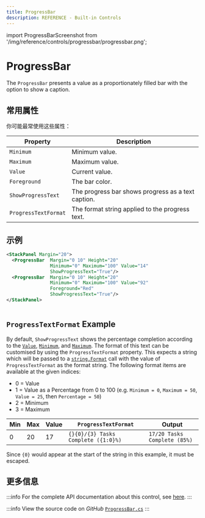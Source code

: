 ```yaml
---
title: ProgressBar
description: REFERENCE - Built-in Controls
---
```


import ProgressBarScreenshot from '/img/reference/controls/progressbar/progressbar.png';

# ProgressBar

The `ProgressBar` presents a value as a proportionately filled bar with the option to show a caption.

## 常用属性

你可能最常使用这些属性：

| Property             | Description                                        |
|----------------------|----------------------------------------------------|
| `Minimum`            | Minimum value.                                     |
| `Maximum`            | Maximum value.                                     |
| `Value`              | Current value.                                     |
| `Foreground`         | The bar color.                                     |
| `ShowProgressText`   | The progress bar shows progress as a text caption. |
| `ProgressTextFormat` | The format string applied to the progress text.    |

## 示例

```xml
<StackPanel Margin="20">
  <ProgressBar  Margin="0 10" Height="20" 
                Minimum="0" Maximum="100" Value="14"
                ShowProgressText="True"/>
  <ProgressBar  Margin="0 10" Height="20"
                Minimum="0" Maximum="100" Value="92"
                Foreground="Red"
                ShowProgressText="True"/>
</StackPanel>
```

<img src={ProgressBarScreenshot} alt="" />

## `ProgressTextFormat` Example

By default, `ShowProgressText` shows the percentage completion according to the
[`Value`](http://reference.avaloniaui.net/api/Avalonia.Controls.Primitives/RangeBase/E111DF5B),
[`Minimum`](http://reference.avaloniaui.net/api/Avalonia.Controls.Primitives/RangeBase/8F9BD1EA), and
[`Maximum`](http://reference.avaloniaui.net/api/Avalonia.Controls.Primitives/RangeBase/C07B22E9). The format of this
text can be customised by using the `ProgressTextFormat` property. This expects a string which will be passed to
a [`string.Format`](https://docs.microsoft.com/en-us/dotnet/api/system.string.format#system-string-format(system-string-system-object())) call
with the value of `ProgressTextFormat` as the format string. The following format items are available at the given indices:

* 0 = Value
* 1 = Value as a Percentage from 0 to 100 (e.g. `Minimum = 0`, `Maximum = 50`, `Value = 25`, then `Percentage = 50`)
* 2 = Minimum
* 3 = Maximum

| Min | Max | Value | `ProgressTextFormat`                | Output                       |
|-----|-----|-------|-------------------------------------|------------------------------|
| 0   | 20  | 17    | `{}{0}/{3} Tasks Complete ({1:0}%)` | `17/20 Tasks Complete (85%)` |

Since `{0}` would appear at the start of the string in this example, it must be escaped.

## 更多信息

:::info
For the complete API documentation about this control, see [here](http://reference.avaloniaui.net/api/Avalonia.Controls/ProgressBar/).
:::

:::info
View the source code on _GitHub_ [`ProgressBar.cs`](https://github.com/AvaloniaUI/Avalonia/blob/master/src/Avalonia.Controls/ProgressBar.cs)
:::
